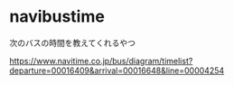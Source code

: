 # navibustime
次のバスの時間を教えてくれるやつ

https://www.navitime.co.jp/bus/diagram/timelist?departure=00016409&arrival=00016648&line=00004254
